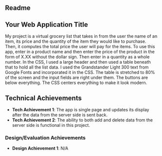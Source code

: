 Readme
---

## Your Web Application Title
My project is a virtual grocery list that takes in from the user the name of an item, its price and the quantity of the item they would like to purchase. Then, it computes the total price the user will pay for the items.
To use this app, enter in a product name and then enter the price of the product in the form of X.XX without the dollar sign. Then enter in a quantity as a whole number.
In the CSS, I used a large header and then used a table beneath that to hold all the list data. I used the Grandstander Light 300 text from Google Fonts and incorporated it in the CSS.
The table is stretched to 80% of the screen and the input fields are right under them. The buttons are below everything. The CSS centers everything to make it look modern.


## Technical Achievements
- **Tech Achievement 1**: The app is single page and updates its display after the data from the server side is sent back.
- **Tech Achievement 2**: The ability to both add and delete data from the server side is functional in this project.

### Design/Evaluation Achievements
- **Design Achievement 1**: N/A
